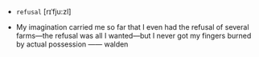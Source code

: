 - `refusal` [rɪˈfju:zl]



- My imagination carried me so far that I even had the refusal of several farms﻿—the refusal was all I wanted﻿—but I never got my fingers burned by actual possession —— walden